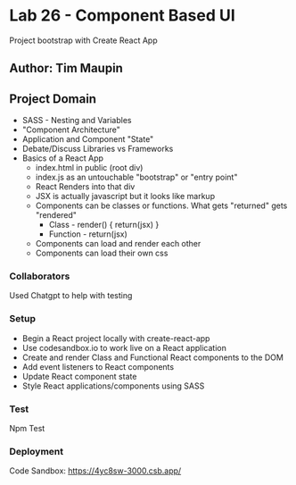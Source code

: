 # Lab 26 - Component Based UI

Project bootstrap with Create React App

## Author: Tim Maupin

## Project Domain

- SASS - Nesting and Variables
- "Component Architecture"
- Application and Component "State"
- Debate/Discuss Libraries vs Frameworks
- Basics of a React App
    - index.html in public (root div)
    - index.js as an untouchable "bootstrap" or "entry point"
    - React Renders into that div
    - JSX is actually javascript but it looks like markup
    - Components can be classes or functions. What gets "returned" gets "rendered"
        - Class - render() { return(jsx) }
        - Function - return(jsx)
    - Components can load and render each other
    - Components can load their own css

### Collaborators

Used Chatgpt to help with testing

### Setup

- Begin a React project locally with create-react-app
- Use codesandbox.io to work live on a React application
- Create and render Class and Functional React components to the DOM
- Add event listeners to React components
- Update React component state
- Style React applications/components using SASS

### Test

Npm Test

### Deployment

Code Sandbox: https://4yc8sw-3000.csb.app/
